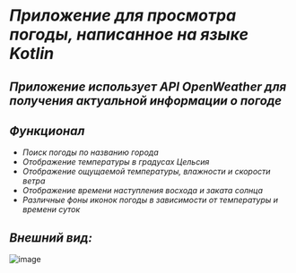 # _Приложение для просмотра погоды, написанное на языке Kotlin_
## _Приложение использует API OpenWeather для получения актуальной информации о погоде_
## _Функционал_

- _Поиск погоды по названию города_
- _Отображение температуры в градусах Цельсия_
- _Отображение ощущаемой температуры, влажности и скорости ветра_
- _Отображение времени наступления восхода и заката солнца_
- _Различные фоны иконок погоды в зависимости от температуры и времени суток_
## _Внешний вид:_ 
![image](https://github.com/AreHumphrey/Weather_Forecast_Lab_6_Mobile_apps/assets/115383388/6f58b220-ec47-4877-b602-7d5261aca216)
